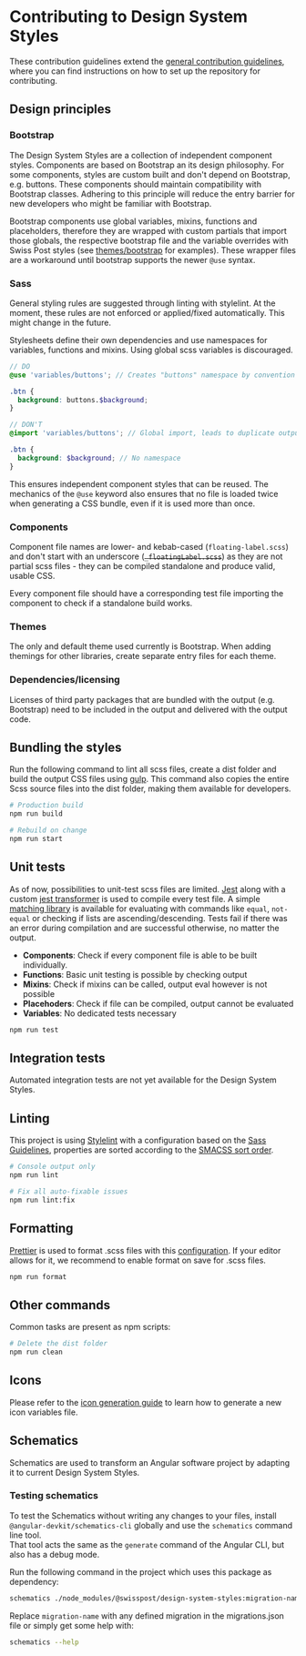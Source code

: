# Contributing to Design System Styles

These contribution guidelines extend the [general contribution guidelines](../../CONTRIBUTING.md), where you can find instructions on how to set up the repository for contributing.

## Design principles

### Bootstrap

The Design System Styles are a collection of independent component styles. Components are based on Bootstrap an its design philosophy. For some components, styles are custom built and don't depend on Bootstrap, e.g. buttons. These components should maintain compatibility with Bootstrap classes. Adhering to this principle will reduce the entry barrier for new developers who might be familiar with Bootstrap.

Bootstrap components use global variables, mixins, functions and placeholders, therefore they are wrapped with custom partials that import those globals, the respective bootstrap file and the variable overrides with Swiss Post styles (see [themes/bootstrap](./src/themes/bootstrap/) for examples). These wrapper files are a workaround until bootstrap supports the newer `@use` syntax.

### Sass

General styling rules are suggested through linting with stylelint. At the moment, these rules are not enforced or applied/fixed automatically. This might change in the future.

Stylesheets define their own dependencies and use namespaces for variables, functions and mixins. Using global scss variables is discouraged.

```scss
// DO
@use 'variables/buttons'; // Creates "buttons" namespace by convention

.btn {
  background: buttons.$background;
}

// DON'T
@import 'variables/buttons'; // Global import, leads to duplicate output

.btn {
  background: $background; // No namespace
}
```

This ensures independent component styles that can be reused. The mechanics of the `@use` keyword also ensures that no file is loaded twice when generating a CSS bundle, even if it is used more than once.

### Components

Component file names are lower- and kebab-cased (`floating-label.scss`) and don't start with an underscore (~~`_floatingLabel.scss`~~) as they are not partial scss files - they can be compiled standalone and produce valid, usable CSS.

Every component file should have a corresponding test file importing the component to check if a standalone build works.

### Themes

The only and default theme used currently is Bootstrap. When adding themings for other libraries, create separate entry files for each theme.

### Dependencies/licensing

Licenses of third party packages that are bundled with the output (e.g. Bootstrap) need to be included in the output and delivered with the output code.

## Bundling the styles

Run the following command to lint all scss files, create a dist folder and build the output CSS files using [gulp](https://gulpjs.com/). This command also copies the entire Scss source files into the dist folder, making them available for developers.

```bash
# Production build
npm run build

# Rebuild on change
npm run start
```

## Unit tests

As of now, possibilities to unit-test scss files are limited. [Jest](https://jestjs.io/) along with a custom [jest transformer](./tests/jest-scss-transformer.js) is used to compile every test file. A simple [matching library](./tests/jest.scss) is available for evaluating with commands like `equal`, `not-equal` or checking if lists are ascending/descending. Tests fail if there was an error during compilation and are successful otherwise, no matter the output.

- **Components**: Check if every component file is able to be built individually.
- **Functions**: Basic unit testing is possible by checking output
- **Mixins**: Check if mixins can be called, output eval however is not possible
- **Placehoders**: Check if file can be compiled, output cannot be evaluated
- **Variables**: No dedicated tests necessary

```bash
npm run test
```

## Integration tests

Automated integration tests are not yet available for the Design System Styles.

## Linting

This project is using [Stylelint](https://stylelint.io/) with a configuration based on the [Sass Guidelines](https://sass-guidelin.es/), properties are sorted according to the [SMACSS sort order](https://www.npmjs.com/package/css-property-sort-order-smacss).

```bash
# Console output only
npm run lint

# Fix all auto-fixable issues
npm run lint:fix
```

## Formatting

[Prettier]() is used to format .scss files with this [configuration](../../.prettierrc). If your editor allows for it, we recommend to enable format on save for .scss files.

```bash
npm run format
```

## Other commands

Common tasks are present as npm scripts:

```bash
# Delete the dist folder
npm run clean
```

## Icons

Please refer to the [icon generation guide](../../Tools/IconReader/README.md) to learn how to generate a new icon variables file.

## Schematics

Schematics are used to transform an Angular software project by adapting it to current Design System Styles.

### Testing schematics

To test the Schematics without writing any changes to your files, install `@angular-devkit/schematics-cli` globally and use the `schematics` command line tool.<br>
That tool acts the same as the `generate` command of the Angular CLI, but also has a debug mode.

Run the following command in the project which uses this package as dependency:

```bash
schematics ./node_modules/@swisspost/design-system-styles:migration-name
```

Replace `migration-name` with any defined migration in the migrations.json file or simply get some help with:

```bash
schematics --help
```
